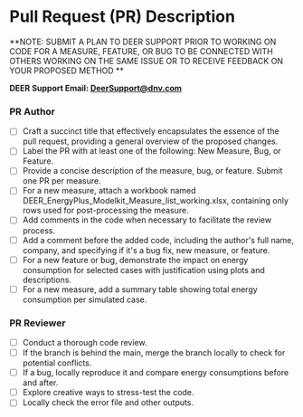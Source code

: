 # Pull Request (PR) Description
**NOTE: SUBMIT A PLAN TO DEER SUPPORT PRIOR TO WORKING ON CODE FOR A MEASURE, FEATURE, OR BUG TO BE CONNECTED WITH OTHERS WORKING ON THE SAME ISSUE OR TO RECEIVE FEEDBACK ON YOUR PROPOSED METHOD **

**DEER Support Email: DeerSupport@dnv.com**

### PR Author
- [ ] Craft a succinct title that effectively encapsulates the essence of the pull request, providing a general overview of the proposed changes.
- [ ] Label the PR with at least one of the following: New Measure, Bug, or Feature.
- [ ] Provide a concise description of the measure, bug, or feature. Submit one PR per measure.
- [ ] For a new measure, attach a workbook named DEER_EnergyPlus_Modelkit_Measure_list_working.xlsx, containing only rows used for post-processing the measure.
- [ ] Add comments in the code when necessary to facilitate the review process.
- [ ] Add a comment before the added code, including the author's full name, company, and specifying if it's a bug fix, new measure, or feature.
- [ ] For a new feature or bug, demonstrate the impact on energy consumption for selected cases with justification using plots and descriptions.
- [ ] For a new measure, add a summary table showing total energy consumption per simulated case.
### PR Reviewer
- [ ] Conduct a thorough code review.
- [ ] If the branch is behind the main, merge the branch locally to check for potential conflicts.
- [ ] If a bug, locally reproduce it and compare energy consumptions before and after.
- [ ] Explore creative ways to stress-test the code.
- [ ] Locally check the error file and other outputs.
